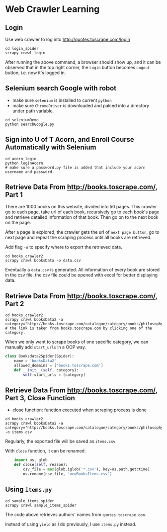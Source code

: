 # Web Crawler Learning

## Login

Use web crawler to log into <http://quotes.toscrape.com/login>

```shell
cd login_spider
scrapy crawl login
```

After running the above command, a browser should show up, and it can be observed that in the top right corner, the `Login` button becomes `Logout` button, i.e. now it's logged in.

## Selenium search Google with robot

* make sure `selenium` is installed to current `python`
* make sure `ChromeDriver` is downloaded and palced into a directory under path variable.

```shell
cd seleniumDemo
python searchGoogle.py
```

## Sign into U of T Acorn, and Enroll Course Automatically with Selenium

```shell
cd acorn_login
python loginAcorn
# make sure a password.py file is added that include your acorn username and password.
```

## Retrieve Data From <http://books.toscrape.com/>, Part 1

There are 1000 books on this website, divided into 50 pages. This crawler go to each page, take url of each book, recursively go to each book's page and retrieve detailed information of that book. Then go on to the next book on the page.

After a page is explored, the crawler gets the url of `next page button`, go to next page and repeat the scraping process until all books are retrieved.

Add flag `-o` to specify where to export the retrieved data.

```shell
cd books_crawler2
scrapy crawl booksData -o data.csv
```

Eventually a `data.csv` is generated. All information of every book are stored in the csv file. the csv file could be opened with excel for better displaying data.  

## Retrieve Data From <http://books.toscrape.com/>, Part 2

```shell
cd books_crawler2
scrapy crawl booksData2 -a category="http://books.toscrape.com/catalogue/category/books/philosophy_7/index.html"
# the link is taken from books.toscrape.com by clicking one of the category.
```

When we only want to scrape books of one specific category, we can manually add `start_urls` in a OOP way.

```python
class Booksdata2Spider(Spider):
    name = 'booksData2'
    allowed_domains = ['books.toscrape.com']
	def __init__(self, category):
        self.start_urls = [category]
```

## Retrieve Data From <http://books.toscrape.com/>, Part 3, Close Function

* close function: function executed when scraping process is done

```shell
cd books_crawler2
scrapy crawl booksData2 -a category="http://books.toscrape.com/catalogue/category/books/philosophy_7/index.html" -o items.csv
```

Regularly, the exported file will be saved as `items.csv`

With `close` function, it can be renamed.

```python
    import os, glob
    def close(self, reason):
        csv_file = max(glob.iglob('*.csv'), key=os.path.getctime)
        os.rename(csv_file, 'newBooksItems.csv')
```



## Using `items.py`

```shell
cd sample_items_spider
scrapy crawl sample_items_spider
```

The code above retrieves authors' names from `quotes.toscrape.com`.

Instead of using `yield` as I do previously, I use `items.py` instead.